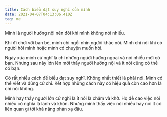 ```yaml
---
title: Cách biểu đạt suy nghĩ của mình
date: 2021-04-07T04:13:06.410Z
tag: me
---
```

Mình là người hướng nội nên đôi khi mình không nói nhiều.

Khi đi chơi với bạn bè, mình chỉ ngồi nhìn người khác nói. Mình chỉ nói khi có người hỏi mình hoặc mình có chuyện muốn hỏi. 

Ngày xưa mình cứ nghĩ là chỉ những người hướng ngoại và nói nhiều mới có bạn. Nhưng sau này lớn lên mới thấy người hướng nội và ít nói cũng có thể có bạn. 

Có rất nhiều cách để biểu đạt suy nghĩ. Không nhất thiết là phải nói. Mình có thể viết và dùng cử chỉ. Kết hợp những cách này có hiệu quả còn cao hơn là chỉ nói không.

Mình hay thấy người lớn cứ nghĩ là ít nói là chậm và khờ. Họ đề cao việc nói nhiều có nghĩa là lanh và khôn. Nhưng mình thấy việc nói nhiều hay nói ít có liên quan gì tới khả năng phản xạ đâu.